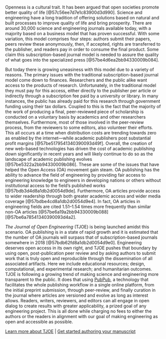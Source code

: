 Openness is a cultural trait. It has been argued that open societies promote better quality of life [@57c56ee7d7e1c83900d3d990]. Science and engineering have a long tradition of offering solutions based on natural and built processes to improve quality of life and bring prosperity. There are around 30,000 science and engineering journals available today, with a majority based on a business model that has proven successful. With some variation, this model comprises four steps: authors submit their papers, peers review these anonymously, then, if accepted, rights are transferred to the publisher, and readers pay in order to consume the final product. Some claim this subscription-based journal model is needed to assure the quality of what goes into the specialized press [@57be4d6ea2bb94330009b084]. 

But today there is growing uneasiness with this model due to a variety of reasons. The primary issues with the traditional subscription-based journal model come down to finances. Researchers and the public alike want access to the products of research. Unfortunately, in the traditional model they must pay for this access, either directly to the publisher per article or indirectly through a subscription fee paid by a university or library. In many instances, the public has already paid for this research through government funding using their tax dollars. Coupled to this is the fact that the majority of the work of producing a final, peer-reviewed piece of scholarship is conducted on a voluntary basis by academics and other researchers themselves. Furthermore, most of those involved in the peer-review process, from the reviewers to some editors, also volunteer their efforts. This all occurs at a time when distribution costs are trending towards zero as enabled by the internet—while academic publishers post substantial profit margins [@57be5179541340390093d49f]. Overall, the creation of new web-based technologies has driven the cost of academic publishing down significantly in recent years and will likely continue to do so as the landscape of academic publishing evolves [@57be5322a2bb94330009b086]. These are some of the issues that have helped the Open Access (OA) movement gain steam. OA publishing has the ability to advance the field of engineering by providing fair access to engineering knowledge to engineers in developing nations or others without institutional access to the field’s published works [@57bdb3d4d8a1db2d0054d9de]. Furthermore, OA articles provide access to wider readership through both greater academic access and wider media coverage [@57bdbe4cd8a1db2d0054d9e4]. In fact, OA articles in engineering fields are cited 1.51–1.54 times more frequently than similar non-OA articles [@57be6a19a2bb94330009b088][@57be6a78541340390093d4a2].

*The Journal of Open Engineering* (TJOE) is being launched amidst this scenario. OA publishing is in a state of rapid growth and it is estimated that the number of OA journals will surpass that of subscription-based journals somewhere in 2018 [@57bdb62fd8a1db2d0054d9e0]. Engineering deserves open access in its own right, and TJOE pushes that boundary by using open, post-publication peer review and by asking authors to submit work that is truly open and reproducible through the dissemination of all associated artifacts. Here we include educational resources; design, computational, and experimental research; and humanitarian outcomes. TJOE is following a growing trend of making science and engineering more transparent to the public. It does that using [PubPub](), a technology that facilitates the whole publishing workflow in a single online platform, from the initial preprint submission, through peer-review, and finally curation in the journal where articles are versioned and evolve as long as interest allows. Readers, writers, reviewers, and editors can all engage in open dialog to create results with greater applicability, a prized goal of any engineering project. This is all done while charging no fees to either the authors or the readers in alignment with our goal of making engineering as open and accessible as possible.

[Learn more about TJOE]() | [Get started authoring your manuscript]()

